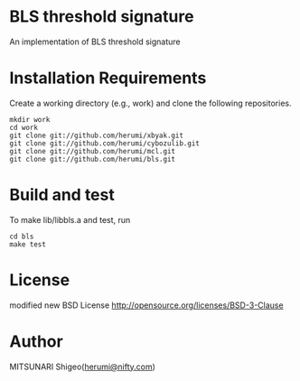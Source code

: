 # BLS threshold signature

An implementation of BLS threshold signature

# Installation Requirements

Create a working directory (e.g., work) and clone the following repositories.
```
mkdir work
cd work
git clone git://github.com/herumi/xbyak.git
git clone git://github.com/herumi/cybozulib.git
git clone git://github.com/herumi/mcl.git
git clone git://github.com/herumi/bls.git
```

# Build and test
To make lib/libbls.a and test, run
```
cd bls
make test
```

# License

modified new BSD License
http://opensource.org/licenses/BSD-3-Clause

# Author

MITSUNARI Shigeo(herumi@nifty.com)
